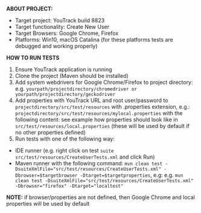 **ABOUT PROJECT:**
* Target project: YouTrack build 8823
* Target functionality: Create New User
* Target Browsers: Google Chrome, Firefox
* Platforms: Win10, macOS Catalina (for these platforms tests are debugged and working properly)


**HOW TO RUN TESTS**
1. Ensure YouTrack application is running
2. Clone the project (Maven should be installed)
3. Add system webdrivers for Google Chrome/Firefox to project directory:
e.g.
`yourpath/projectdirectory/chromedriver or
yourpath/projectdirectory/geckodriver`
4. Add properties with YouTrack URL and root user/password to 
`projectdirectory/src/test/resources` with .properties extension, e.g.:
`projectdirectory/src/test/resources/mylocal.properties` with the following content:
see example how properties should look like in `src/test/resources/local.properties` (these will be used by default if no other properties defined)
5. Run tests with one of the following way: 
* IDE runner (e.g. right click on test `suite src/test/resources/CreateUserTests.xml` and click Run)
* Maven runner with the following command:
`mvn clean test -DsuiteXmlFile="src/test/resources/CreateUserTests.xml" -Dbrowser=$targetbrowser -Dtarget=$targetproperties`, e.g:
e.g. 
`mvn clean test -DsuiteXmlFile="src/test/resources/CreateUserTests.xml" -Dbrowser="firefox" -Dtarget="localtest"
`

**NOTE:** 
if browser/properties are not defined, then Google Chrome and local properties will be used by default